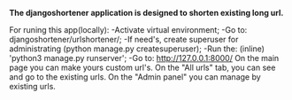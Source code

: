 **The djangoshortener application is designed to shorten existing long url.**

For runing this app(locally):
  -Activate virtual environment;
  -Go to: djangoshortener/urlshortener/;
  -If need's, create superuser for administrating (python manage.py createsuperuser);
  -Run the: (inline) 'python3 manage.py runserver';
  -Go to: http://127.0.0.1:8000/
On the main page you can make yours custom url's.
On the "All urls" tab, you can see and go to the existing urls.
On the "Admin panel" you can manage by existing urls.
